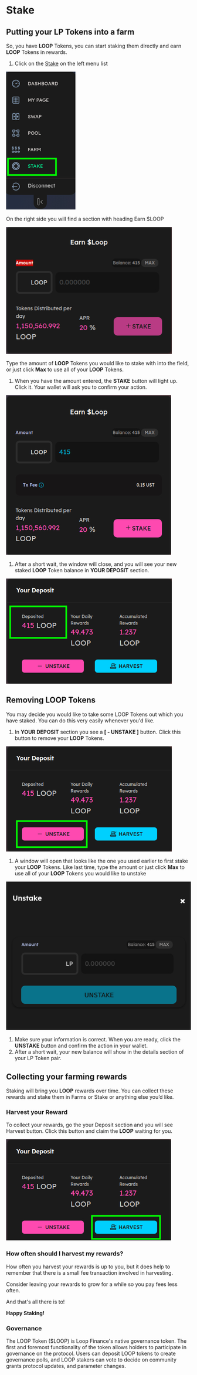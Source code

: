# Stake

## Putting your LP Tokens into a farm <a id="putting-your-lp-tokens-into-a-farm"></a>

So, you have **LOOP** Tokens, you can start staking them directly and earn **LOOP** Tokens in rewards.

1. Click on the [Stake](https://tequila-graph.loop.markets/loop-stake#stake) on the left menu list

![](../.gitbook/assets/stake.jpg)

On the right side you will find a section with heading Earn $LOOP

![](../.gitbook/assets/earn-loop.jpg)

Type the amount of **LOOP** Tokens you would like to stake with into the field, or just click **Max** to use all of your **LOOP** Tokens.

1. When you have the amount entered, the **STAKE** button will light up. Click it. Your wallet will ask you to confirm your action.

![](../.gitbook/assets/stake-light.jpg)

1. After a short wait, the window will close, and you will see your new staked **LOOP** Token balance in **YOUR DEPOSIT** section.

![](../.gitbook/assets/deposited.jpg)

## Removing LOOP Tokens <a id="adding-or-removing-lp-tokens-from-a-farm"></a>

You may decide you would like to take some LOOP Tokens out which you have staked. You can do this very easily whenever you'd like.

1. In **YOUR DEPOSIT** section you see a  **\[ - UNSTAKE \]** button. Click this button to remove your **LOOP** Tokens.

![](../.gitbook/assets/unstake%20%281%29.jpg)

1. A window will open that looks like the one you used earlier to first stake your **LOOP** Tokens. Like last time, type the amount or just click **Max** to use all of your **LOOP** Tokens you would like to unstake

![](../.gitbook/assets/unstake-tx.jpg)

1. Make sure your information is correct. When you are ready, click the **UNSTAKE** button and confirm the action in your wallet.
2. After a short wait, your new balance will show in the details section of your LP Token pair.

## Collecting your farming rewards

Staking will bring you **LOOP** rewards over time. You can collect these rewards and stake them in Farms or Stake or anything else you’d like.

### Harvest your Reward

To collect your rewards, go the your Deposit section and you will see Harvest button. Click this button and claim  the **LOOP** waiting for you.

![](../.gitbook/assets/harvest-stake.jpg)

### How often should I harvest my rewards?

How often you harvest your rewards is up to you, but it does help to remember that there is a small fee transaction involved in harvesting.

Consider leaving your rewards to grow for a while so you pay fees less often.

And that's all there is to!

**Happy Staking!**

### **G**overnance

The LOOP Token \($LOOP\) is Loop Finance's native governance token. The first and foremost functionality of the token allows holders to participate in governance on the protocol. Users can deposit LOOP tokens to create governance polls, and LOOP stakers can vote to decide on community grants protocol updates, and parameter changes.

 

